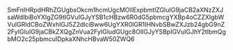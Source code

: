 SmFnIHRpdHRhZGUgbsOkcm1hcmUgcMOlIExpbmtlZGluIG9jaCB2aXNzZXJsaWdlbiBoYXIgZG9tIGVuIGJyYSB1cHBzw6R0dG5pbmcgYXBp4oCZZXIgbWVuIGRldCBoZWxhIGJ5Z2dlciBww6UgYXR0IGR1IHNvbSBwZXJzb24gbG9nZ2FyIGluIG9jaCBkZXQgZnVua2FyIGludGUgc8OlIGJyYSBpIGVuIGJhY2tlbmQgbMO2c25pbmcuIDpkaXNhcHBvaW50ZWQ6